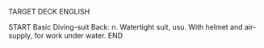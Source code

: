 TARGET DECK
ENGLISH

START
Basic
Diving-suit
Back: n. Watertight suit, usu. With helmet and air-supply, for work under water.
END
